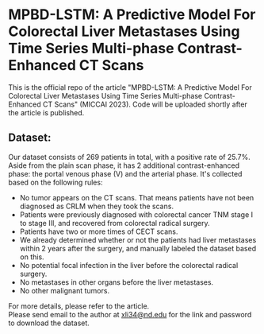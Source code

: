 # MPBD-LSTM: A Predictive Model For Colorectal Liver Metastases Using Time Series Multi-phase Contrast-Enhanced CT Scans
This is the official repo of the article "MPBD-LSTM: A Predictive Model For Colorectal Liver Metastases Using Time Series Multi-phase Contrast-Enhanced CT Scans" (MICCAI 2023). Code will be uploaded shortly after the article is published.

## Dataset:
Our dataset consists of 269 patients in total, with a positive rate of 25.7%. Aside from the plain scan phase, it has 2 additional contrast-enhanced phase: the portal venous phase (V) and the arterial phase.
It's collected based on the following rules:<br /> 
* No tumor appears on the CT scans. That means patients have not been
diagnosed as CRLM when they took the scans.
* Patients were previously diagnosed with colorectal cancer TNM stage I to
stage III, and recovered from colorectal radical surgery.
* Patients have two or more times of CECT scans.
* We already determined whether or not the patients had liver metastases
within 2 years after the surgery, and manually labeled the dataset based on
this.
* No potential focal infection in the liver before the colorectal radical surgery.
* No metastases in other organs before the liver metastases.
* No other malignant tumors.


For more details, please refer to the article. <br />
Please send email to the author at xli34@nd.edu for the link and password to download the dataset. 
